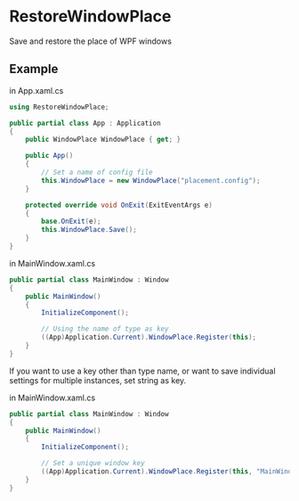 ﻿# RestoreWindowPlace


Save and restore the place of WPF windows  
  
  
## Example
  
in App.xaml.cs
```cs
using RestoreWindowPlace;

public partial class App : Application
{
    public WindowPlace WindowPlace { get; }

    public App()
    {
        // Set a name of config file
        this.WindowPlace = new WindowPlace("placement.config");
    }

    protected override void OnExit(ExitEventArgs e)
    {
        base.OnExit(e);
        this.WindowPlace.Save();
    }
}
```
  
  
in MainWindow.xaml.cs
```cs
public partial class MainWindow : Window
{
    public MainWindow()
    {
        InitializeComponent();

        // Using the name of type as key
        ((App)Application.Current).WindowPlace.Register(this);
    }
}
```

If you want to use a key other than type name, or want to save individual settings for multiple instances, set string as key.

in MainWindow.xaml.cs
```cs
public partial class MainWindow : Window
{
    public MainWindow()
    {
        InitializeComponent();

        // Set a unique window key
        ((App)Application.Current).WindowPlace.Register(this, "MainWindow");
    }
}
```